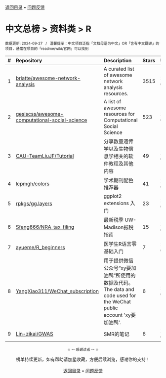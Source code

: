 <a href="https://github.com/GrowingGit/GitHub-Chinese-Top-Charts#github中文排行榜">返回目录</a> • <a href="/content/docs/feedback.md">问题反馈</a>

# 中文总榜 > 资料类 > R
<sub>数据更新: 2024-09-27&nbsp;&nbsp;&nbsp;/&nbsp;&nbsp;&nbsp;温馨提示：中文项目泛指「文档母语为中文」OR「含有中文翻译」的项目，通常在项目的「readme/wiki/官网」可以找到</sub>

|#|Repository|Description|Stars|Updated|
|:-|:-|:-|:-|:-|
|1|[briatte/awesome-network-analysis](https://github.com/briatte/awesome-network-analysis)|A curated list of awesome network analysis resources.|3515|2024-09-26|
|2|[gesiscss/awesome-computational-social-science](https://github.com/gesiscss/awesome-computational-social-science)|A list of awesome resources for Computational Social Science|523|2024-08-11|
|3|[CAU-TeamLiuJF/Tutorial](https://github.com/CAU-TeamLiuJF/Tutorial)|分享数量遗传学以及生物信息学相关的软件教程及其他内容|49|2024-06-23|
|4|[lcpmgh/colors](https://github.com/lcpmgh/colors)|学术期刊配色推荐器|41|2024-04-06|
|5|[rpkgs/gg.layers](https://github.com/rpkgs/gg.layers)|ggplot2 extensions 入门|23|2024-09-04|
|6|[Sfeng666/NRA_tax_filing](https://github.com/Sfeng666/NRA_tax_filing)|最新税季 UW-Madison报税指南|15|2024-05-08|
|7|[ayueme/R_beginners](https://github.com/ayueme/R_beginners)|医学生R语言零基础入门|7|2024-07-27|
|8|[YangXiao311/WeChat_subscription](https://github.com/YangXiao311/WeChat_subscription)|用于提供微信公众号“xy要加油鸭”所使用的数据及代码。The data and code used for the WeChat public account 'xy要加油鸭'.|6|2024-09-08|
|9|[Lin-zikai/GWAS](https://github.com/Lin-zikai/GWAS)|SMR的笔记|6|2024-05-06|

<div align="center">
    <p><sub>↓ -- 感谢读者 -- ↓</sub></p>
    榜单持续更新，如有帮助请加星收藏，方便后续浏览，感谢你的支持！
</div>

<br/>

<div align="center"><a href="https://github.com/GrowingGit/GitHub-Chinese-Top-Charts#github中文排行榜">返回目录</a> • <a href="/content/docs/feedback.md">问题反馈</a></div>

